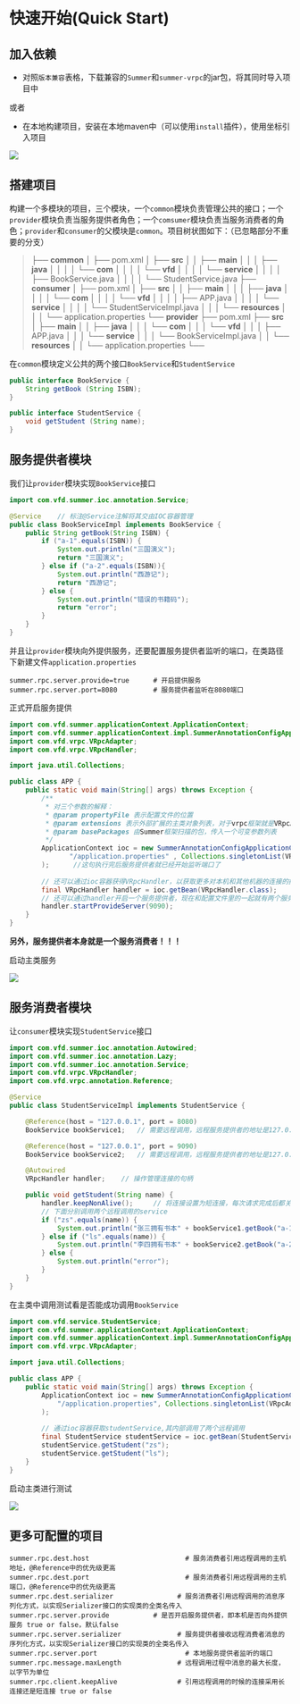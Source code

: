 # 快速开始(Quick Start)

## 加入依赖

- 对照`版本兼容`表格，下载兼容的`Summer`和`summer-vrpc`的jar包，将其同时导入项目中

或者

- 在本地构建项目，安装在本地maven中（可以使用`install`插件），使用坐标引入项目

![](img/2021-05-13_22-54.png)

## 搭建项目

构建一个多模块的项目，三个模块，一个`common`模块负责管理公共的接口；一个`provider`模块负责当服务提供者角色；一个`comsumer`模块负责当服务消费者的角色；`provider`和`consumer`的父模块是`common`。项目树状图如下：（已忽略部分不重要的分支）

> ├── **common** 
> │  ├── pom.xml 
> │  ├── **src** 
> │  │  ├── **main** 
> │  │  │  ├── **java** 
> │  │  │  │  └── **com** 
> │  │  │  │    └── **vfd** 
> │  │  │  │      └── **service** 
> │  │  │  │        ├── BookService.java 
> │  │  │  │        └── StudentService.java 
> ├── **consumer** 
> │  ├── pom.xml 
> │  ├── **src** 
> │  │  ├── **main** 
> │  │  │  ├── **java** 
> │  │  │  │  └── **com** 
> │  │  │  │    └── **vfd** 
> │  │  │  │      ├── APP.java 
> │  │  │  │      └── **service** 
> │  │  │  │        └── StudentServiceImpl.java 
> │  │  │  └── **resources** 
> │  │  │    └── application.properties 
> └── **provider** 
>    ├── pom.xml 
>    ├── **src** 
>    │  ├── **main** 
>    │  │  ├── **java** 
>    │  │  │  └── **com** 
>    │  │  │    └── **vfd** 
>    │  │  │      ├── APP.java 
>    │  │  │      └── **service** 
>    │  │  │        └── BookServiceImpl.java 
>    │  │  └── **resources** 
>    │  │    └── application.properties 
>      └──

在`common`模块定义公共的两个接口`BookService`和`StudentService`

```java
public interface BookService {
    String getBook (String ISBN);
}
```

```java
public interface StudentService {
    void getStudent (String name);
}
```

## 服务提供者模块

我们让`provider`模块实现`BookService`接口

```java
import com.vfd.summer.ioc.annotation.Service;

@Service	// 标注@Service注解将其交由IOC容器管理
public class BookServiceImpl implements BookService {
    public String getBook(String ISBN) {
        if ("a-1".equals(ISBN)) {
            System.out.println("三国演义");
            return "三国演义";
        } else if ("a-2".equals(ISBN)){
            System.out.println("西游记");
            return "西游记";
        } else {
            System.out.println("错误的书籍码");
            return "error";
        }
    }
}
```

并且让`provider`模块向外提供服务，还要配置服务提供者监听的端口，在类路径下新建文件`application.properties`

```properties
summer.rpc.server.provide=true		# 开启提供服务
summer.rpc.server.port=8080			# 服务提供者监听在8080端口
```

正式开启服务提供

```java
import com.vfd.summer.applicationContext.ApplicationContext;
import com.vfd.summer.applicationContext.impl.SummerAnnotationConfigApplicationContext;
import com.vfd.vrpc.VRpcAdapter;
import com.vfd.vrpc.VRpcHandler;

import java.util.Collections;

public class APP {
    public static void main(String[] args) throws Exception {
        /**
         * 对三个参数的解释：
         * @param propertyFile 表示配置文件的位置
         * @param extensions 表示外部扩展的主类对象列表，对于vrpc框架就是VRpcAdapter.class.newInstance()即可
         * @param basePackages 由Summer框架扫描的包，传入一个可变参数列表
         */
        ApplicationContext ioc = new SummerAnnotationConfigApplicationContext(
               "/application.properties" , Collections.singletonList(VRpcAdapter.class.newInstance()), "com.vfd.service"
        );		//这句执行完后服务提供者就已经开始监听端口了
        
        // 还可以通过ioc容器获得VRpcHandler，以获取更多对本机和其他机器的连接的控制
        final VRpcHandler handler = ioc.getBean(VRpcHandler.class);
        // 还可以通过handler开启一个服务提供者，现在和配置文件里的一起就有两个服务提供者分别监听8080和9090
        handler.startProvideServer(9090);
    }
}
```

**另外，服务提供者本身就是一个服务消费者！！！**

启动主类服务

![](img/2021-05-13_23-34.png)

## 服务消费者模块

让`consumer`模块实现`StudentService`接口

```java
import com.vfd.summer.ioc.annotation.Autowired;
import com.vfd.summer.ioc.annotation.Lazy;
import com.vfd.summer.ioc.annotation.Service;
import com.vfd.vrpc.VRpcHandler;
import com.vfd.vrpc.annotation.Reference;

@Service
public class StudentServiceImpl implements StudentService {

    @Reference(host = "127.0.0.1", port = 8080)	
    BookService bookService1;	// 需要远程调用，远程服务提供者的地址是127.0.0.1:8080

    @Reference(host = "127.0.0.1", port = 9090)
    BookService bookService2;	// 需要远程调用，远程服务提供者的地址是127.0.0.1:9090

    @Autowired
    VRpcHandler handler;	// 操作管理连接的句柄

    public void getStudent(String name) {
        handler.keepNonAlive();		// 将连接设置为短连接，每次请求完成后都关闭连接，下次请求再重新连接
        // 下面分别调用两个远程调用的service
        if ("zs".equals(name)) {
            System.out.println("张三拥有书本" + bookService1.getBook("a-1"));
        } else if ("ls".equals(name)) {
            System.out.println("李四拥有书本" + bookService2.getBook("a-2"));
        } else {
            System.out.println("error");
        }
    }
}
```

在主类中调用测试看是否能成功调用`BookService`

```java
import com.vfd.service.StudentService;
import com.vfd.summer.applicationContext.ApplicationContext;
import com.vfd.summer.applicationContext.impl.SummerAnnotationConfigApplicationContext;
import com.vfd.vrpc.VRpcAdapter;

import java.util.Collections;

public class APP {
    public static void main(String[] args) throws Exception {
        ApplicationContext ioc = new SummerAnnotationConfigApplicationContext(
            "/application.properties", Collections.singletonList(VRpcAdapter.class.newInstance()), "com.vfd.service"
        );
        
        // 通过ioc容器获取studentService,其内部调用了两个远程调用
        final StudentService studentService = ioc.getBean(StudentService.class);
        studentService.getStudent("zs");
        studentService.getStudent("ls");
    }
}
```

启动主类进行测试

![](img/2021-05-13_23-35.png)

## 更多可配置的项目

```properties
summer.rpc.dest.host						# 服务消费者引用远程调用的主机地址，@Reference中的优先级更高
summer.rpc.dest.port						# 服务消费者引用远程调用的主机端口，@Reference中的优先级更高
summer.rpc.dest.serializer				  # 服务消费者引用远程调用的消息序列化方式，以实现Serializer接口的实现类的全类名传入
summer.rpc.server.provide			# 是否开启服务提供者，即本机是否向外提供服务 true or false，默认false
summer.rpc.server.serializer			  # 服务提供者接收远程消费者消息的序列化方式，以实现Serializer接口的实现类的全类名传入
summer.rpc.server.port						# 本地服务提供者监听的端口
summer.rpc.message.maxLength			  # 远程调用过程中消息的最大长度，以字节为单位
summer.rpc.client.keepAlive				  # 引用远程调用的时候的连接采用长连接还是短连接 true or false
```